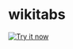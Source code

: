 # wikitabs

 <a target="_blank" href="https://chrome.google.com/webstore/detail/wikitabs/pnolclipoillepbmlhpaeaacamgilnde"><img alt="Try it now" src="https://raw.github.com/GoogleChrome/chrome-app-samples/master/tryitnowbutton_small.png" title="Click here to install Wikitabs from the Chrome Web Store"></img></a>
